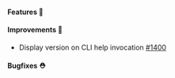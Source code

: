#### Features 🚀

#### Improvements 🧹

- Display version on CLI help invocation [#1400](https://github.com/terrastruct/d2/pull/1400)

#### Bugfixes ⛑️
